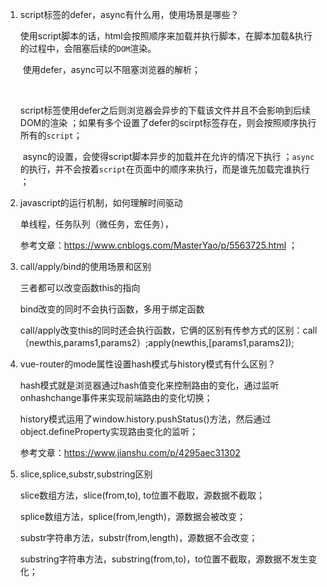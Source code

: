 1. script标签的defer，async有什么用，使用场景是哪些？

   ​	使用script脚本的话，html会按照顺序来加载并执行脚本，在脚本加载&执行的过程中，会阻塞后续的`DOM`渲染。 

   ​	使用defer，async可以不阻塞浏览器的解析；

   ​	

   ​	script标签使用defer之后则浏览器会异步的下载该文件并且不会影响到后续DOM的渲染 ；如果有多个设置了defer的scirpt标签存在，则会按照顺序执行所有的`script`； 

   ​	async的设置，会使得script脚本异步的加载并在允许的情况下执行 ；`async`的执行，并不会按着`script`在页面中的顺序来执行，而是谁先加载完谁执行 ；

2. javascript的运行机制，如何理解时间驱动

   单线程，任务队列（微任务，宏任务），

   参考文章：<https://www.cnblogs.com/MasterYao/p/5563725.html> ；

3. call/apply/bind的使用场景和区别

   三者都可以改变函数this的指向

   bind改变的同时不会执行函数，多用于绑定函数

   call/apply改变this的同时还会执行函数，它俩的区别有传参方式的区别：call（newthis,params1,params2）;apply(newthis,[params1,params2]);

4. vue-router的mode属性设置hash模式与history模式有什么区别？

   hash模式就是浏览器通过hash值变化来控制路由的变化，通过监听onhashchange事件来实现前端路由的变化切换；

   history模式运用了window.history.pushStatus()方法，然后通过object.defineProperty实现路由变化的监听；

   参考文章：<https://www.jianshu.com/p/4295aec31302> 

5. slice,splice,substr,substring区别

   slice数组方法，slice(from,to), to位置不截取，源数据不截取；

   splice数组方法，splice(from,length)，源数据会被改变；

   substr字符串方法，substr(from,length)，源数据不会改变；

   substring字符串方法，substring(from,to)，to位置不截取，源数据不发生变化；